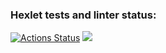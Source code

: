 ### Hexlet tests and linter status:
[![Actions Status](https://github.com/F1aer/python-project-lvl1/workflows/hexlet-check/badge.svg)](https://github.com/F1aer/python-project-lvl1/actions)
<a href="https://codeclimate.com/github/F1aer/python-project-lvl1/maintainability"><img src="https://api.codeclimate.com/v1/badges/e010ed26e5cae6b45a9d/maintainability" /></a>
